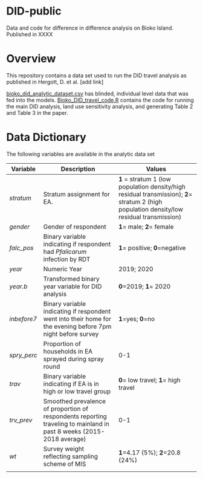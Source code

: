 # DID-public
Data and code for difference in difference analysis on Bioko Island. 
Published in XXXX

# Overview
This repository contains a data set used to run the DID travel analysis as published in Hergott, D. et al. [add link]

[bioko_did_analytic_dataset.csv](https://github.com/d-hergott/DID-public/blob/main/bioko_did_analytic_dataset.csv) has blinded, individual level data that was fed into the models. 
[Bioko_DID_travel_code.R](https://github.com/d-hergott/DID-public/blob/main/Bioko_DID_travel_code.R) contains the code for running the main DID analysis, land use sensitivity analysis, and generating Table 2 and Table 3 in the paper. 

# Data Dictionary
The following variables are available in the analytic data set

| Variable | Description                       |  Values     |
|----------|-----------------------------------|-------------|
| _stratum_  | Stratum assignment for EA.        | **1** = stratum 1 (low population density/high residual transmission); **2**= stratum 2 (high population density/low residual transmission)|
| _gender_   | Gender of respondent              | **1**= male; **2**= female
|_falc_pos_    | Binary variable indicating if respondent had _Pfalicarum_ infection by RDT    | **1**= positive; **0**=negative|
|_year_  |Numeric Year  |2019; 2020|
|_year.b_|Transformed binary year variable for DID analysis| **0**=2019; **1**= 2020|
|_inbefore7_| Binary variable indicating if respondent went into their home for the evening before 7pm night before survey|**1**=yes; **0**=no|
|_spry_perc_| Proportion of households in EA sprayed during spray round|0-1|
|_trav_| Binary variable indicating if EA is in high or low travel group|**0**= low travel; **1**= high travel|
|_trv_prev_| Smoothed prevalence of proportion of respondents reporting traveling to mainland in past 8 weeks (2015-2018 average)|0-1|
|_wt_| Survey weight reflecting sampling scheme of MIS|**1**=4.17 (5%); **2**=20.8 (24%) |
||||

